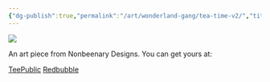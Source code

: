 ```yaml
---
{"dg-publish":true,"permalink":"/art/wonderland-gang/tea-time-v2/","title":"Tea Time 2","tags":["Art","AliceInWonderland","Books"]}
---
```



![](https://baserow-media.ams3.digitaloceanspaces.com/user_files/8afg9Jkgjm4xBmEYhUujDyYSQxstR1mi_af3501e49b9260d5cf78a79c042249e5f20ec6ce5782d2006d8f926eb653f3b7.png)

An art piece from Nonbeenary Designs. You can get yours at:

[TeePublic](https://www.teepublic.com/t-shirt/36799264-its-always-tea-time-cheshire-cat?store_id=258912)
[Redbubble](https://www.redbubble.com/shop/ap/146940516?ref=studio-promote)
